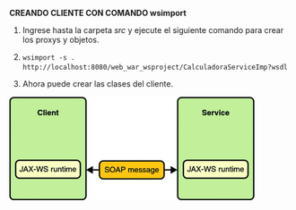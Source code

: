 **CREANDO CLIENTE CON COMANDO wsimport**

1) Ingrese hasta la carpeta _src_ y ejecute el siguiente comando para crear los proxys y objetos.

2) `wsimport -s . http://localhost:8080/web_war_wsproject/CalculadoraServiceImp?wsdl`

3) Ahora puede crear las clases del cliente.

![Drag Racing](./docs/jaxws-simpleClientAndService.gif)
